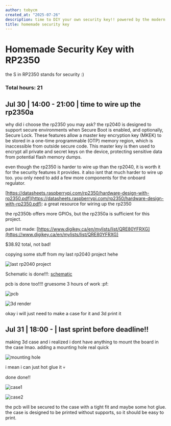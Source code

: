 ```yaml
---
author: tobycm
created_at: "2025-07-26"
description: time to DIY your own security key!! powered by the modern rp2350 MCU!
title: homemade security key
---
```


# Homemade Security Key with RP2350

the S in RP2350 stands for security :)

### Total hours: 21

## Jul 30 | 14:00 - 21:00 | time to wire up the rp2350a

why did i choose the rp2350 you may ask? the rp2040 is designed to support secure environments when Secure Boot is enabled, and optionally, Secure Lock. These features allow a master key encryption key (MKEK) to be stored in a one-time programmable (OTP) memory region, which is inaccessible from outside secure code. This master key is then used to encrypt all private and secret keys on the device, protecting sensitive data from potential flash memory dumps.

even though the rp2350 is harder to wire up than the rp2040, it is worth it for the security features it provides. it also isnt that much harder to wire up too. you only need to add a few more components for the onboard regulator.

[https://datasheets.raspberrypi.com/rp2350/hardware-design-with-rp2350.pdf](https://datasheets.raspberrypi.com/rp2350/hardware-design-with-rp2350.pdf): a great resource for wiring up the rp2350

the rp2350b offers more GPIOs, but the rp2350a is sufficient for this project.

part list made: [https://www.digikey.ca/en/mylists/list/QRE80YFRXG](https://www.digikey.ca/en/mylists/list/QRE80YFRXG)

$38.92 total, not bad!

copying some stuff from my last rp2040 project hehe

![last rp2040 project](assets/rp2040.png)

Schematic is done!!!: [schematic](schematic.pdf)

pcb is done too!!!! gruesome 3 hours of work :pf:

![pcb](assets/pcb.png)

![3d render](assets/3d.png)

okay i will just need to make a case for it and 3d print it

## Jul 31 | 18:00 -  | last sprint before deadline!!

making 3d case and i realized i dont have anything to mount the board in the case lmao. adding a mounting hole real quick

![mounting hole](assets/mounting%20hole.png)

i mean i can just hot glue it 💀

done done!!

![case1](assets/case1.png)

![case2](assets/case2.png)

the pcb will be secured to the case with a tight fit and maybe some hot glue. the case is designed to be printed without supports, so it should be easy to print.
